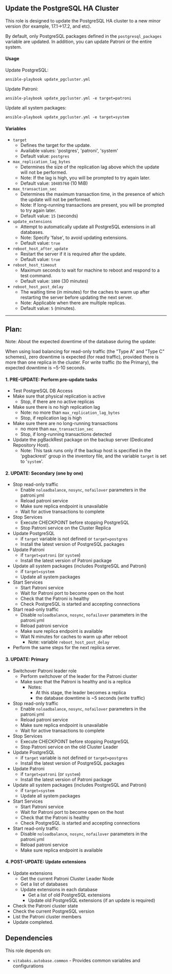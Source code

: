 ## Update the PostgreSQL HA Cluster

This role is designed to update the PostgreSQL HA cluster to a new minor version (for example, 17.1->17.2, and etc).

By default, only PostgreSQL packages defined in the `postgresql_packages` variable are updated. In addition, you can update Patroni or the entire system.

#### Usage

Update PostgreSQL:

`ansible-playbook update_pgcluster.yml`

Update Patroni:

`ansible-playbook update_pgcluster.yml -e target=patroni`

Update all system packages:

`ansible-playbook update_pgcluster.yml -e target=system`

#### Variables

- `target`
  - Defines the target for the update.
  - Available values: 'postgres', 'patroni', 'system'
  - Default value: `postgres`
- `max_replication_lag_bytes`
  - Determines the size of the replication lag above which the update will not be performed.
  - Note: If the lag is high, you will be prompted to try again later.
  - Default value: `10485760` (10 MiB)
- `max_transaction_sec`
  - Determines the maximum transaction time, in the presence of which the update will not be performed.
  - Note: If long-running transactions are present, you will be prompted to try again later.
  - Default value: `15` (seconds)
- `update_extensions`
  - Attempt to automatically update all PostgreSQL extensions in all databases.
  - Note: Specify 'false', to avoid updating extensions.
  - Default value: `true`
- `reboot_host_after_update`
  - Restart the server if it is required after the update.
  - Default value: `true`
- `reboot_host_timeout`
  - Maximum seconds to wait for machine to reboot and respond to a test command.
  - Default value: `1800` (30 minutes)
- `reboot_host_post_delay`
  - The waiting time (in minutes) for the caches to warm up after restarting the server before updating the next server.
  - Note: Applicable when there are multiple replicas.
  - Default value: `5` (minutes).

---

## Plan:

Note: About the expected downtime of the database during the update:

When using load balancing for read-only traffic (the "Type A" and "Type C" schemes), zero downtime is expected (for read traffic), provided there is more than one replica in the cluster. For write traffic (to the Primary), the expected downtime is ~5-10 seconds.

#### 1. PRE-UPDATE: Perform pre-update tasks

- Test PostgreSQL DB Access
- Make sure that physical replication is active
  - Stop, if there are no active replicas
- Make sure there is no high replication lag
  - Note: no more than `max_replication_lag_bytes`
  - Stop, if replication lag is high
- Make sure there are no long-running transactions
  - no more than `max_transaction_sec`
  - Stop, if long-running transactions detected
- Update the pgBackRest package on the backup server (Dedicated Repository Host).
  - Note: This task runs only if the backup host is specified in the 'pgbackrest' group in the inventory file, and the variable `target` is set to '`system`'.

#### 2. UPDATE: Secondary (one by one)

- Stop read-only traffic
  - Enable `noloadbalance`, `nosync`, `nofailover` parameters in the patroni.yml
  - Reload patroni service
  - Make sure replica endpoint is unavailable
  - Wait for active transactions to complete
- Stop Services
  - Execute CHECKPOINT before stopping PostgreSQL
  - Stop Patroni service on the Cluster Replica
- Update PostgreSQL
  - if `target` variable is not defined or `target=postgres`
  - Install the latest version of PostgreSQL packages
- Update Patroni
  - if `target=patroni` (or `system`)
  - Install the latest version of Patroni package
- Update all system packages (includes PostgreSQL and Patroni)
  - if `target=system`
  - Update all system packages
- Start Services
  - Start Patroni service
  - Wait for Patroni port to become open on the host
  - Check that the Patroni is healthy
  - Check PostgreSQL is started and accepting connections
- Start read-only traffic
  - Disable `noloadbalance`, `nosync`, `nofailover` parameters in the patroni.yml
  - Reload patroni service
  - Make sure replica endpoint is available
  - Wait N minutes for caches to warm up after reboot
    - Note: variable `reboot_host_post_delay`
- Perform the same steps for the next replica server.

#### 3. UPDATE: Primary

- Switchover Patroni leader role
  - Perform switchover of the leader for the Patroni cluster
  - Make sure that the Patroni is healthy and is a replica
    - Notes:
      - At this stage, the leader becomes a replica
      - the database downtime is ~5 seconds (write traffic)
- Stop read-only traffic
  - Enable `noloadbalance`, `nosync`, `nofailover` parameters in the patroni.yml
  - Reload patroni service
  - Make sure replica endpoint is unavailable
  - Wait for active transactions to complete
- Stop Services
  - Execute CHECKPOINT before stopping PostgreSQL
  - Stop Patroni service on the old Cluster Leader
- Update PostgreSQL
  - if `target` variable is not defined or `target=postgres`
  - Install the latest version of PostgreSQL packages
- Update Patroni
  - if `target=patroni` (or `system`)
  - Install the latest version of Patroni package
- Update all system packages (includes PostgreSQL and Patroni)
  - if `target=system`
  - Update all system packages
- Start Services
  - Start Patroni service
  - Wait for Patroni port to become open on the host
  - Check that the Patroni is healthy
  - Check PostgreSQL is started and accepting connections
- Start read-only traffic
  - Disable `noloadbalance`, `nosync`, `nofailover` parameters in the patroni.yml
  - Reload patroni service
  - Make sure replica endpoint is available

#### 4. POST-UPDATE: Update extensions

- Update extensions
  - Get the current Patroni Cluster Leader Node
  - Get a list of databases
  - Update extensions in each database
    - Get a list of old PostgreSQL extensions
    - Update old PostgreSQL extensions (if an update is required)
- Check the Patroni cluster state
- Check the current PostgreSQL version
- List the Patroni cluster members
- Update completed.

## Dependencies

This role depends on:
- `vitabaks.autobase.common` - Provides common variables and configurations
